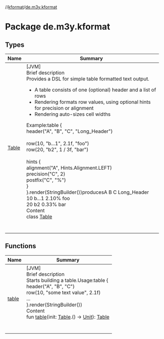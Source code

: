 //[kformat](../index.md)/[de.m3y.kformat](index.md)



# Package de.m3y.kformat  


## Types  
  
|  Name|  Summary| 
|---|---|
| [Table](-table/index.md)| [JVM]  <br>Brief description  <br>Provides a DSL for simple table formatted text output.<ul><li>A table consists of one (optional) header and a list of rows</li><li>Rendering formats row values, using optional hints for precision or alignment</li><li>Rendering auto-sizes cell widths</li></ul>Example:table {  <br>    header("A", "B", "C", "Long_Header")  <br>  <br>    row(10, "b...1", 2.1f, "foo")  <br>    row(20, "b2", 1 / 3f, "bar")  <br>  <br>    hints {  <br>        alignment("A", Hints.Alignment.LEFT)  <br>        precision("C", 2)  <br>        postfix("C", "%")  <br>    }  <br>}.render(StringBuilder())producesA      B     C Long_Header  <br>10 b...1 2.10%         foo  <br>20    b2 0.33%         bar  <br>Content  <br>class [Table](-table/index.md)  <br><br><br>


## Functions  
  
|  Name|  Summary| 
|---|---|
| [table](table.md)| [JVM]  <br>Brief description  <br>Starts building a table.Usage:table {  <br>    header("A", "B", "C")  <br>    row(10, "some text value", 2.1f)  <br>    ...  <br>}.render(StringBuilder())  <br>Content  <br>fun [table](table.md)(init: [Table](-table/index.md).() -> [Unit](https://kotlinlang.org/api/latest/jvm/stdlib/kotlin/-unit/index.html)): [Table](-table/index.md)  <br><br><br>

